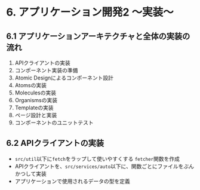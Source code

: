 # 6. アプリケーション開発2 〜実装〜
## 6.1 アプリケーションアーキテクチャと全体の実装の流れ

1. APIクライアントの実装
2. コンポーネント実装の準備
3. Atomic Designによるコンポーネント設計
4. Atomsの実装
5. Moleculesの実装
6. Organismsの実装
7. Templateの実装
8. ページ設計と実装
9. コンポーネントのユニットテスト

## 6.2 APIクライアントの実装

- `src/util`以下に`fetch`をラップして使いやすくする `fetcher`関数を作成
- APIクライアントを、`src/services/auto`以下に、関数ごとにファイルをぶんかつして実装
- アプリケーションで使用されるデータの型を定義


